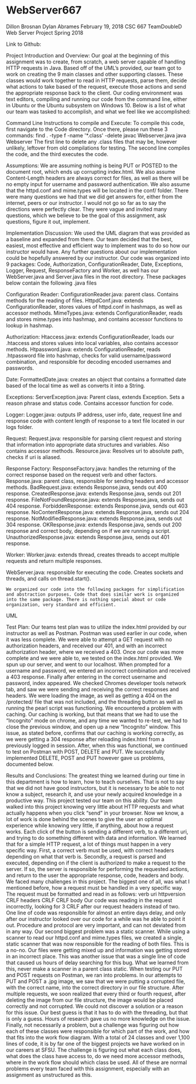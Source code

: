 # WebServer667
Dillon Brosnan
Dylan Abrames
February 19, 2018
CSC 667
TeamDoubleD Web Server Project Spring 2018

Link to Github: 

Project Introduction and Overview:
	Our goal at the beginning of this assignment was to create, from scratch, a web server capable of handling HTTP requests in Java. Based off of the UML’s provided, our team got to work on creating the 9 main classes and other supporting classes. These classes would work together to read in HTTP requests, parse them, decide what actions to take based of the request, execute those actions and send the appropriate response back to the client. 
	Our coding environment was text editors, compiling and running our code from the command line, either in Ubuntu or the Ubuntu subsystem on Windows 10.
	Below is a list of what our team was tasked to accomplish, and what we feel like we accomplished:




















Command Line Instructions to compile and Execute:
	To compile this code, first navigate to the Code directory. Once there, please run these 3 commands:
find . -type f -name '*.class' -delete
javac Webserver.java
java Webserver
	The first line to delete any .class files that may be, however unlikely, leftover from old compilations for testing. The second line compiles the code, and the third executes the code.

Assumptions:
	We are assuming nothing is being PUT or POSTED to the document root, which ends up corrupting index.html. We also assume Content-Length headers are always correct for files, as well as there will be no empty input for username and password authentication. We also assume that the httpd.conf and mime.types will be located in the conf/ folder.  There were many questions we had that we did get answers for, either from the internet, peers or our instructor. I would not go so far as to say the directions were perfectly clear. They were vague and invited many questions, which we believe to be the goal of this assignment, ask questions, figure it out, implement. 










Implementation Discussion:
	We used the UML diagram that was provided as a baseline and expanded from there. Our team decided that the best, easiest, most effective and efficient way to implement was to do so how our instructor would have. Any further questions about our implementation could be hopefully answered by our instructor. 
	Our code was organized into 9 packages: Code, Authorization, ConfigurationReader, Date, Exceptions, Logger, Request, ResponseFactory and Worker, as well has our WebServer.java and Server.java files in the root directory.  These packages below contain the following .java files

Configuration Reader:
	ConfigurationReader.java: parent class. Contains methods for the reading of files.
	HttpdConf.java: extends ConfigurationReader, stores values of httpd.conf in hashmaps, as well as accessor methods.
	MimeTypes.java: extends ConfigurationReader, reads and stores mime.types into hashmap, and contains accessor functions to lookup in hashmap.

Authorization:
	Htaccess.java: extends ConfigurationReader, loads our .htaccess and stores values into local variables, also contains accessor methods.
	Htpassword.java: extends ConfigurationReader, reads .htpassword file into hashmap,  checks for valid username/password combination, and responsible for decoding encoded usernames and passwords.


Date:
	FormattedDate.java: creates an object that contains a formatted date based of the local time as well as converts it into a String.

Exceptions:
	ServerException.java: Parent class, extends Exception. Sets a reason phrase and status code. Contains accessor function for code. 

Logger: 
	Logger.java: outputs IP address, user info, date, request line and response code with content length of response to a text file located in our logs folder.

Request:
	Request.java: responsible for parsing client request and storing that information into appropriate data structures and variables. Also contains accessor methods. 
	Resource.java: Resolves uri to absolute path, checks if uri is aliased. 

Response Factory:
	ResponseFactory.java: handles the returning of the correct response based on the request verb and other factors. 
	Response.java: parent class, responsible for sending headers and accessor methods.
	BadRequest.java: extends Response.java, sends out 400 response.
	CreatedResponse.java: extends Response.java, sends out 201 response.
	FileNotFoundResponse.java: extends Response.java, sends out 404 response.
	ForbiddenResponse: extends Response.java, sends out 403 response.
	NoContentResponse.java: extends Response.java, sends out 204 response.
	NotModifiedResponse.java: extends Response.java, sends out 304 response.
	OKResponse.java: extends Response.java, sends out 200 response and correct body, depending on if we are running a script. 
	UnauthorizedResponse.java: extends Response.java, sends out 401 response.

Worker:
	Worker.java: extends thread, creates threads to accept multiple requests and return multiple responses.

WebServer.java: responsible for executing the code. Creates sockets and threads, and calls on thread.start().

	We organized our code into the following packages for simplification and abstraction purposes. Code that does similar work is organized into the same package. There is nothing special about or code organization, very standard and efficient. 




UML


Test Plan: 
	Our teams test plan was to utilize the index.html provided by our instructor as well as Postman. Postman was used earlier in our code, when it was less complete. We were able to attempt a GET request with no authorization headers, and received our 401, and with an incorrect authorization header, where we received a 403. Once our code was more complete and we were able to, we tested on the index.html provided. We spun up our server, and went to our localhost. When prompted for a username and password, we entered an incorrect combination and received a 403 response. Finally after entering in the correct username and password, index appeared.  We checked Chromes developer tools network tab, and saw we were sending and receiving the correct responses and headers. We were loading the image, as well as getting a 404 on the /protected/ file that was not included, and the threading button as well as running the pearl script was functioning. We encountered a problem with caching. Our caching is working, but that means that we had to use the “Incognito” mode on chrome, and any time we wanted to re-test, we had to close the previous window, and open up a new “Incognito” window. This issue, as stated before, confirms that our caching is working correctly, as we were getting a 304 response after reloading index.html from a previously logged in session. After, when this was functional, we continued to test on Postman with POST, DELETE and PUT. We successfully implemented DELETE, POST and PUT however gave us problems, documented below. 







Results and Conclusions:
	The greatest thing we learned during our time in this department is how to learn, how to teach ourselves. That is not to say that we did not have good instructors, but it is necessary to be able to not know a subject, research it, and use your newly acquired knowledge in a productive way. This project tested our team on this ability. Our team walked into this project knowing very little about HTTP requests and what actually happens when you click “send” in your browser. Now we know, a lot of work is done behind the scenes to give the user an optimal experience while knowing very little, if anything, about how a request works. Each click of the button is sending a different verb, to a different uri, and trying to do something different with data and information. We learned that for a simple HTTP request, a lot of things must happen in a very specific way. First, a correct verb must be used, with correct headers depending on what that verb is. Secondly, a request is parsed and executed, depending on if the client is authorized to make a request to the server. If so, the server is responsible for performing the requested actions, and return to the user the appropriate response, code, headers and body. 
	We faced many challenges in this project. The biggest one of all, was what I mentioned before, how a request must be handled in a very specific way. The request must be formatted and read in as follows:
	verb uri httpversion CRLF
	headers CRLF
	CRLF
	body
Our code was reading in the request incorrectly, looking for 3 CRLF after our request headers instead of two. One line of code was responsible for almost an entire days delay, and only after our instructor looked over our code for a while was he able to point it out. Procedure and protocol are very important, and can not deviated from in any way.
	Our second biggest problem was a static scanner. While using a scanner to read our httpd.conf and mime.types files, we created a single, static scanner that was now responsible for the reading of both files. This is a no-no. Our files were getting mixed up and information was getting stored in an incorrect place. This was another issue that was a single line of code that caused us hours of delay searching for this bug. What we learned from this, never make a scanner in a parent class static. 
	When testing our PUT and POST requests on Postman, we ran into problems. In our attempts to PUT and POST a .jpg image, we saw that we were putting a corrupted file, with the correct name, into the correct directory in our file structure. After multiple requests, we soon realized that every third or fourth request, after deleting the image from our file structure, the image would be placed correctly and not corrupted. We could not discover a solution or a reason for this issue. Our best guess is that it has to do with the threading, but that is only a guess. Hours of research gave us no more knowledge on the issue. 
	Finally, not necessarily a problem, but a challenge was figuring out how each of these classes were responsible for which part of the work, and how that fits into the work flow diagram. With a total of 24 classes and over 1,100 lines of code, it is by far one of the biggest projects we have worked on in our careers at SFSU. The challenge is figuring out what each class does, what does the class have access to, do we need more accessor methods, where in the work flow should which class be used. All of these are normal problems every team faced with this assignment, especially with an assignment as unstructured as this. 
